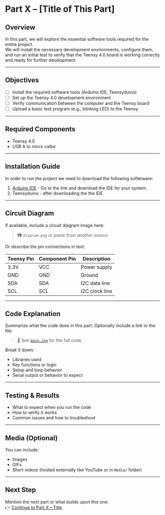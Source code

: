 # Part X – [Title of This Part]

## Overview

In this part, we will explore the essential software tools required for the entire project.<br>
We will install the necessary development environments, configure them, and run an initial test to verify that the Teensy 4.0 board is working correctly and ready for further development.

---

## Objectives

- [ ] Install the required software tools (Arduino IDE, Teensyduino)
- [ ] Set up the Teensy 4.0 development environment
- [ ] Verify communication between the computer and the Teensy board
- [ ] Upload a basic test program (e.g., blinking LED) to the Teensy.

---

## Required Components

- Teensy 4.0  
- USB A to micro calbe  

---

## Installation Guide
In order to run the project we need to download the following softetware:
1. [Arduino IDE](https://www.arduino.cc/en/software) - Go to the link and download the IDE for your system.
2. Teensyduino - after downloading the the IDE 

---

## Circuit Diagram

If available, include a circuit diagram image here:

> 📷 *`diagram.png` or paste from another source*

Or describe the pin connections in text:

| Teensy Pin | Component Pin | Description       |
|------------|----------------|-------------------|
| 3.3V       | VCC            | Power supply      |
| GND        | GND            | Ground            |
| SDA        | SDA            | I2C data line     |
| SCL        | SCL            | I2C clock line    |

---

## Code Explanation

Summarize what the code does in this part. Optionally include a link to the file:

> 📁 See [`main.ino`](./main.ino) for the full code.

Break it down:
- Libraries used
- Key functions or logic
- Setup and loop behavior
- Serial output or behavior to expect

---

## Testing & Results

- What to expect when you run the code  
- How to verify it works  
- Common issues and how to troubleshoot  

---

## Media (Optional)

You can include:
- Images
- GIFs
- Short videos (hosted externally like YouTube or in `Media/` folder)

---

## Next Step

Mention the next part or what builds upon this one:  
👉 [Continue to Part X – Title](../Part%20X%20-%20Title)
